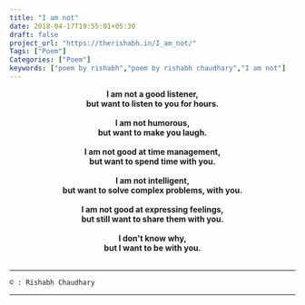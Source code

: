 ```yaml
---
title: "I am not"
date: 2018-04-17T19:55:01+05:30
draft: false
project_url: "https://therishabh.in/I_am_not/"
Tags: ["Poem"]
Categories: ["Poem"]
keywords: ["poem by rishabh","poem by rishabh chaudhary","I am not"]
---
```



<center><b>
I am not a good listener,<br>
but want to listen to you for hours.<br><br>
I am not humorous,<br>
but want to make you laugh.<br><br>
I am not good at time management,<br>
but want to spend time with you.<br><br>
I am not intelligent,<br>
but want to solve complex problems, with you.<br><br>
I am not good at expressing feelings,<br>
but still want to share them with you.<br><br>
I don't know why,<br>
but I want to be with you.<br><br>
</b></center>

___________________________________________
```
© : Rishabh Chaudhary
```

___________________________________________

